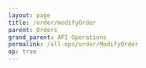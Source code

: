 ```yaml
---
layout: page
title: /order/modifyOrder
parent: Orders
grand_parent: API Operations
permalink: /all-ops/order/ModifyOrder
op: true
---
```


<script>
    window.addEventListener('load', () => {
        const TDV = Symbol.for('tdv-docs');
        window[TDV].defineTryit({
            name: 'modifyOrder',
            endpoint: '/order/modifyOrder',
            method: 'POST',
            params: {
                orderId: 0,
                orderQty: 1,
                orderType: 'Market',
                price: 0,
                stopPrice: 0,
                maxShow: 0,
                pegDifference: 0,
                timeInForce: 'Day',
                expireTime: new Date(Date.now() + 100000).toJSON(),
                text: "string",
                activationTime: new Date().toJSON(),
                customTag50: 'custom_label',
                isAutomated: true
            }
        });
        window[TDV].buildCallouts(window[TDV].buildCallouts.defaultAuthWarning);
    });
</script>